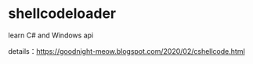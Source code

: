 # shellcodeloader
learn C# and Windows api


details：https://goodnight-meow.blogspot.com/2020/02/cshellcode.html
